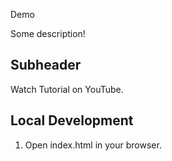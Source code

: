 Demo

Some description!

## Subheader

Watch Tutorial on YouTube.

## Local Development

1. Open index.html in your browser.